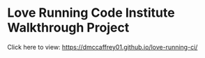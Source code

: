 # Love Running Code Institute Walkthrough Project
Click here to view: <https://dmccaffrey01.github.io/love-running-ci/>
